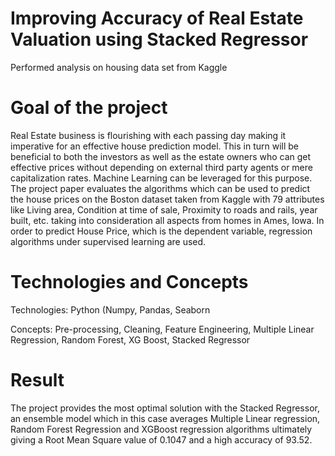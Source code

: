 # Improving Accuracy of Real Estate Valuation using Stacked Regressor
Performed analysis on housing data set from Kaggle

# Goal of the project
Real Estate business is flourishing with each passing day making it imperative for an effective house prediction
model. This in turn will be beneficial to both the investors as well as the estate owners who can get effective prices without
depending on external third party agents or mere capitalization rates. Machine Learning can be leveraged for this
purpose. The project paper evaluates the algorithms which can be used to predict the house prices on the Boston dataset 
taken from Kaggle with 79 attributes like Living area, Condition at time of sale, Proximity to roads and rails, year built,
etc. taking into consideration all aspects from homes in Ames, Iowa. In order to predict House Price, which is the
dependent variable, regression algorithms under supervised learning are used. 

# Technologies and Concepts

Technologies: Python (Numpy, Pandas, Seaborn

Concepts: Pre-processing, Cleaning, Feature Engineering, Multiple Linear Regression, Random Forest, XG Boost, Stacked Regressor

# Result
The project provides the most optimal solution with the Stacked Regressor, an ensemble model which in this case averages Multiple Linear regression, Random
Forest Regression and XGBoost regression algorithms ultimately giving a Root Mean Square value of 0.1047 and a high accuracy of 93.52.

